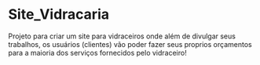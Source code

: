 # Site_Vidracaria
 Projeto para criar um site para vidraceiros onde além de divulgar seus trabalhos, os usuários (clientes) vão poder fazer seus proprios orçamentos para a maioria dos serviços fornecidos pelo vidraceiro! 

